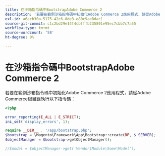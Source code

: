 ```yaml
---
title: 在沙箱指令碼中BootstrapAdobe Commerce 2
description: '若要在範例沙箱指令碼中初始化Adobe Commerce 2應用程式，請從Adobe Commerce根目錄執行以下指令碼：'
exl-id: a6acb30a-5175-42c6-8de3-e80c9ae8dac1
source-git-commit: c1c2bd29e14f4cbfffb235801e95ec7cbb7c7a55
workflow-type: tm+mt
source-wordcount: '58'
ht-degree: 0%

---
```


# 在沙箱指令碼中BootstrapAdobe Commerce 2

若要在範例沙箱指令碼中初始化Adobe Commerce 2應用程式，請從Adobe Commerce根目錄執行以下指令碼：

```php
<?php

error_reporting(E_ALL | E_STRICT);
ini_set('display_errors', 1);

require __DIR__ . '/app/bootstrap.php';
$bootstrap = \Magento\Framework\App\Bootstrap::create(BP, $_SERVER);
$objectManager = $bootstrap->getObjectManager();

//$model = $objectManager->get('Vendor\Module\Some\Model');
```
